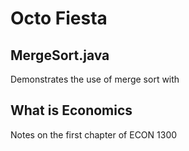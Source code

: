 # Octo Fiesta
## MergeSort.java
Demonstrates the use of merge sort with
## What is Economics
Notes on the first chapter of ECON 1300
